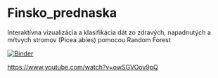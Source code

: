 # Finsko_prednaska
Interaktívna vizualizácia a klasifikácia dát zo zdravých, napadnutých a mŕtvych stromov (Picea abies) pomocou Random Forest


[![Binder](https://mybinder.org/badge_logo.svg)](https://mybinder.org/v2/gh/matuspivovar/Finsko_prednaska/master?labpath=F%C3%ADnsko_Vizualiz%C3%A1cia_klasifik%C3%A1cie_stromov_a_RF.ipynb)

https://www.youtube.com/watch?v=owSGVOov9pQ
